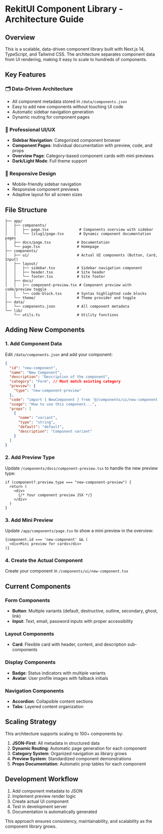 # RekitUI Component Library - Architecture Guide

## Overview
This is a scalable, data-driven component library built with Next.js 14, TypeScript, and Tailwind CSS. The architecture separates component data from UI rendering, making it easy to scale to hundreds of components.

## Key Features

### 🗂️ Data-Driven Architecture
- All component metadata stored in `/data/components.json`
- Easy to add new components without touching UI code
- Automatic sidebar navigation generation
- Dynamic routing for component pages

### 🎨 Professional UI/UX
- **Sidebar Navigation**: Categorized component browser
- **Component Pages**: Individual documentation with preview, code, and props
- **Overview Page**: Category-based component cards with mini previews
- **Dark/Light Mode**: Full theme support

### 📱 Responsive Design
- Mobile-friendly sidebar navigation
- Responsive component previews
- Adaptive layout for all screen sizes

## File Structure

```
├── app/
│   ├── components/
│   │   ├── page.tsx              # Components overview with sidebar
│   │   └── [slug]/page.tsx       # Dynamic component documentation pages
│   ├── docs/page.tsx            # Documentation
│   └── page.tsx                 # Homepage
├── components/
│   ├── ui/                      # Actual UI components (Button, Card, Input)
│   ├── layout/
│   │   ├── sidebar.tsx          # Sidebar navigation component
│   │   ├── header.tsx           # Site header
│   │   └── footer.tsx           # Site footer
│   ├── docs/
│   │   ├── component-preview.tsx # Component preview with code/preview toggle
│   │   └── code-block.tsx       # Syntax highlighted code blocks
│   └── theme/                   # Theme provider and toggle
├── data/
│   └── components.json          # All component metadata
└── lib/
    └── utils.ts                 # Utility functions
```

## Adding New Components

### 1. Add Component Data
Edit `/data/components.json` and add your component:

```json
{
  "id": "new-component",
  "name": "New Component",
  "description": "Description of the component",
  "category": "Form", // Must match existing category
  "preview": {
    "type": "new-component-preview"
  },
  "code": "import { NewComponent } from '@/components/ui/new-component'...",
  "usage": "How to use this component...",
  "props": [
    {
      "name": "variant",
      "type": "string",
      "default": "default",
      "description": "Component variant"
    }
  ]
}
```

### 2. Add Preview Type
Update `/components/docs/component-preview.tsx` to handle the new preview type:

```tsx
if (component?.preview.type === "new-component-preview") {
  return (
    <div>
      {/* Your component preview JSX */}
    </div>
  )
}
```

### 3. Add Mini Preview
Update `/app/components/page.tsx` to show a mini preview in the overview:

```tsx
{component.id === 'new-component' && (
  <div>Mini preview for cards</div>
)}
```

### 4. Create the Actual Component
Create your component in `/components/ui/new-component.tsx`

## Current Components

### Form Components
- **Button**: Multiple variants (default, destructive, outline, secondary, ghost, link)
- **Input**: Text, email, password inputs with proper accessibility

### Layout Components  
- **Card**: Flexible card with header, content, and description sub-components

### Display Components
- **Badge**: Status indicators with multiple variants
- **Avatar**: User profile images with fallback initials

### Navigation Components
- **Accordion**: Collapsible content sections
- **Tabs**: Layered content organization

## Scaling Strategy

This architecture supports scaling to 100+ components by:

1. **JSON-First**: All metadata in structured data
2. **Dynamic Routing**: Automatic page generation for each component
3. **Category System**: Organized navigation as library grows
4. **Preview System**: Standardized component demonstrations
5. **Props Documentation**: Automatic prop tables for each component

## Development Workflow

1. Add component metadata to JSON
2. Implement preview render logic
3. Create actual UI component
4. Test in development server
5. Documentation is automatically generated

This approach ensures consistency, maintainability, and scalability as the component library grows.
